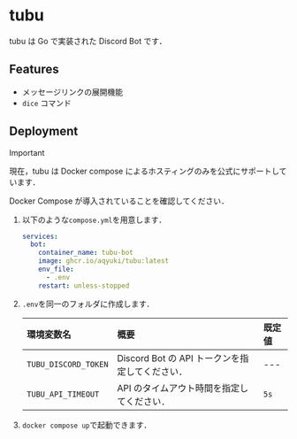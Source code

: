# tubu

tubu は Go で実装された Discord Bot です．

## Features

- メッセージリンクの展開機能
- `dice` コマンド

## Deployment

> [!IMPORTANT]
> 現在，tubu は Docker compose によるホスティングのみを公式にサポートしています．

Docker Compose が導入されていることを確認してください．

1. 以下のような`compose.yml`を用意します．

   ```yaml
   services:
     bot:
       container_name: tubu-bot
       image: ghcr.io/aqyuki/tubu:latest
       env_file:
         - .env
       restart: unless-stopped
   ```

2. `.env`を同一のフォルダに作成します．

   | 環境変数名           | 概要                                            | 既定値 |
   | :------------------- | :---------------------------------------------- | :----- |
   | `TUBU_DISCORD_TOKEN` | Discord Bot の API トークンを指定してください． | ---    |
   | `TUBU_API_TIMEOUT`   | API のタイムアウト時間を指定してください．      | `5s`   |

3. `docker compose up`で起動できます．
